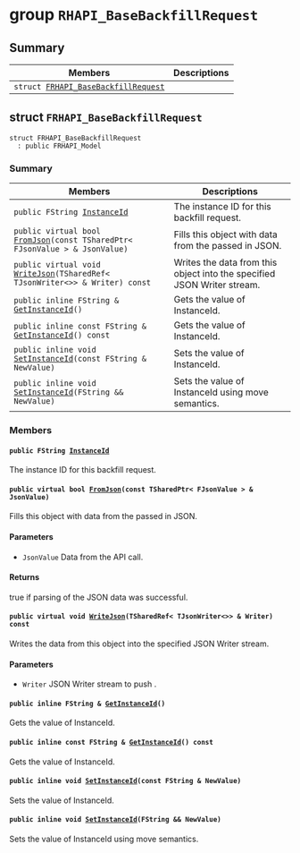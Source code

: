 # group `RHAPI_BaseBackfillRequest` <a id="group__RHAPI__BaseBackfillRequest"></a>

## Summary

 Members                        | Descriptions                                
--------------------------------|---------------------------------------------
`struct `[`FRHAPI_BaseBackfillRequest`](#structFRHAPI__BaseBackfillRequest) | 

## struct `FRHAPI_BaseBackfillRequest` <a id="structFRHAPI__BaseBackfillRequest"></a>

```
struct FRHAPI_BaseBackfillRequest
  : public FRHAPI_Model
```

### Summary

 Members                        | Descriptions                                
--------------------------------|---------------------------------------------
`public FString `[`InstanceId`](#structFRHAPI__BaseBackfillRequest_1adee922d59de20684afd702734bd49d34) | The instance ID for this backfill request.
`public virtual bool `[`FromJson`](#structFRHAPI__BaseBackfillRequest_1ae65b5a518beebf34a2b398621c5804ae)`(const TSharedPtr< FJsonValue > & JsonValue)` | Fills this object with data from the passed in JSON.
`public virtual void `[`WriteJson`](#structFRHAPI__BaseBackfillRequest_1a6a7d295a85ba1debe44b04c4b0ef3103)`(TSharedRef< TJsonWriter<>> & Writer) const` | Writes the data from this object into the specified JSON Writer stream.
`public inline FString & `[`GetInstanceId`](#structFRHAPI__BaseBackfillRequest_1a1c9a904f6c5187a9e57f8334f21257d7)`()` | Gets the value of InstanceId.
`public inline const FString & `[`GetInstanceId`](#structFRHAPI__BaseBackfillRequest_1af82ecb8b5005dcf3034bec2eb1252274)`() const` | Gets the value of InstanceId.
`public inline void `[`SetInstanceId`](#structFRHAPI__BaseBackfillRequest_1a5441e597e17d6f5c9cca97d75a5593b2)`(const FString & NewValue)` | Sets the value of InstanceId.
`public inline void `[`SetInstanceId`](#structFRHAPI__BaseBackfillRequest_1ada0e50961e64647789d1278acaadf559)`(FString && NewValue)` | Sets the value of InstanceId using move semantics.

### Members

#### `public FString `[`InstanceId`](#structFRHAPI__BaseBackfillRequest_1adee922d59de20684afd702734bd49d34) <a id="structFRHAPI__BaseBackfillRequest_1adee922d59de20684afd702734bd49d34"></a>

The instance ID for this backfill request.

#### `public virtual bool `[`FromJson`](#structFRHAPI__BaseBackfillRequest_1ae65b5a518beebf34a2b398621c5804ae)`(const TSharedPtr< FJsonValue > & JsonValue)` <a id="structFRHAPI__BaseBackfillRequest_1ae65b5a518beebf34a2b398621c5804ae"></a>

Fills this object with data from the passed in JSON.

#### Parameters
* `JsonValue` Data from the API call.

#### Returns
true if parsing of the JSON data was successful.

#### `public virtual void `[`WriteJson`](#structFRHAPI__BaseBackfillRequest_1a6a7d295a85ba1debe44b04c4b0ef3103)`(TSharedRef< TJsonWriter<>> & Writer) const` <a id="structFRHAPI__BaseBackfillRequest_1a6a7d295a85ba1debe44b04c4b0ef3103"></a>

Writes the data from this object into the specified JSON Writer stream.

#### Parameters
* `Writer` JSON Writer stream to push .

#### `public inline FString & `[`GetInstanceId`](#structFRHAPI__BaseBackfillRequest_1a1c9a904f6c5187a9e57f8334f21257d7)`()` <a id="structFRHAPI__BaseBackfillRequest_1a1c9a904f6c5187a9e57f8334f21257d7"></a>

Gets the value of InstanceId.

#### `public inline const FString & `[`GetInstanceId`](#structFRHAPI__BaseBackfillRequest_1af82ecb8b5005dcf3034bec2eb1252274)`() const` <a id="structFRHAPI__BaseBackfillRequest_1af82ecb8b5005dcf3034bec2eb1252274"></a>

Gets the value of InstanceId.

#### `public inline void `[`SetInstanceId`](#structFRHAPI__BaseBackfillRequest_1a5441e597e17d6f5c9cca97d75a5593b2)`(const FString & NewValue)` <a id="structFRHAPI__BaseBackfillRequest_1a5441e597e17d6f5c9cca97d75a5593b2"></a>

Sets the value of InstanceId.

#### `public inline void `[`SetInstanceId`](#structFRHAPI__BaseBackfillRequest_1ada0e50961e64647789d1278acaadf559)`(FString && NewValue)` <a id="structFRHAPI__BaseBackfillRequest_1ada0e50961e64647789d1278acaadf559"></a>

Sets the value of InstanceId using move semantics.

